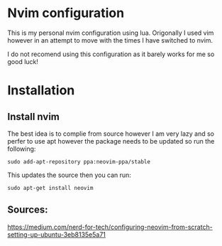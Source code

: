 # Nvim configuration

This is my personal nvim configuration using lua. Origonally I used vim however in an attempt to move with the times I have switched to nvim. 

I do not recomend using this configuration as it barely works for me so good luck!

# Installation
## Install nvim
The best idea is to complie from source however I am very lazy and so perfer to use apt however the package needs to be updated so run the following:

```
sudo add-apt-repository ppa:neovim-ppa/stable
```

This updates the source then you can run:

```
sudo apt-get install neovim
```
## Sources:
https://medium.com/nerd-for-tech/configuring-neovim-from-scratch-setting-up-ubuntu-3eb8135e5a71
